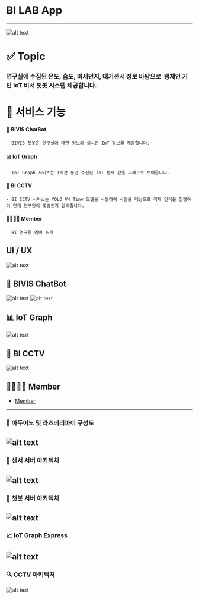 # BI LAB App
---------------------------------------------------------------------------
![alt text](./assets/bilab.png)

# ✅ Topic
### 연구실에 수집된 온도, 습도, 미세먼지, 대기센서 정보 바탕으로  랭체인 기반 IoT 비서 챗봇 시스템 제공합니다.


# 🔬 서비스 기능
#### 🤠 BIVIS ChatBot
    - BIVIS 챗봇은 연구실에 대한 정보와 실시간 IoT 정보를 제공합니다. 
#### 📊 IoT Graph
    - IoT Graph 서비스는 1시간 동안 수집된 IoT 센서 값을 그래프로 보여줍니다.  
#### 📸 BI CCTV 
    - BI CCTV 서비스는 YOLO V4 Tiny 모델을 사용하여 사람을 대상으로 객체 인식을 진행하여 현재 연구원이 몇명인지 알려줍니다.
#### 👨‍👨‍👧‍👧 Member
    - BI 연구원 멤버 소개

## UI / UX
![alt text](assets/UI&UX.png)

## 🤠 BIVIS ChatBot
![alt text](assets/CHAT.png)
![alt text](assets/CHAT2.png)


## 📊 IoT Graph
![alt text](assets/graph.png)


## 📸 BI CCTV 
![alt text](assets/bicctv.png)

## 👨‍👨‍👧‍👧 Member
- [Member](https://slime-death-220.notion.site/2e9cf85ca96242c99320ba5cc728a472)
---------------------------------------------------------------------------
### 🌠 아두이노 및 라즈베리파이 구성도
![alt text](assets/stru.png)
---------------------------------------------------------------------------
### 🧫 센서 서버 아키텍처
![alt text](assets/sensor.png)
---------------------------------------------------------------------------
### 🤖 챗봇 서버 아키텍처
![alt text](assets/chatbot.png)
---------------------------------------------------------------------------
### 📈 IoT Graph Express 
![alt text](assets/chart.png)
---------------------------------------------------------------------------
### 🔍 CCTV 아키텍처
![alt text](assets/cctv.png)